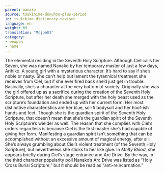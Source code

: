 ```yaml
---
parent: nanako
source: tsukihime-dokuhon-plus-period
id: tsukihime-dictionary-revised
language: en
weight: 69
translation: "Mcjon01"
category:
- weapon
- name
---
```


The elemental residing in the Seventh Holy Scripture. Although Ciel calls her Seven, she was named Nanako by her temporary master of just a few days, Arihiko.
A young girl with a mysterious character. It’s hard to say if she’s noble or nasty. She can’t help but lament the tyrannical treatment she receives from Ciel, but if she ever fired back she’d just get in trouble. Basically, she’s a character at the very bottom of society.
Originally she was the girl offered up as a sacrifice during the creation of the Seventh Holy Scripture, but after her death she merged with the holy beast used as the scripture’s foundation and ended up with her current form. Her most distinctive characteristics are her blue, sci-fi bodysuit and her hoof-ish hands and feet.
Though she is the guardian spirit of the Seventh Holy Scripture, that doesn’t mean that she’s the guardian spirit of the Seventh Holy Scripture’s wielder as well. The reason that she complies with Ciel’s orders regardless is because Ciel is the first master she’s had capable of giving her form. Manifesting a guardian spirit isn’t something that can be accomplished without an excessive amount of magical energy, after all.
She’s always grumbling about Ciel’s violent treatment (of the Seventh Holy Scripture), but nevertheless she sticks to her like glue. In *Melty Blood*, she appears briefly during Ciel’s stage entrance and Arc Drive.
By the way, in the third character popularity poll Nanako’s Arc Drive was listed as “Holy Cross Burial Scripture,” but it should be read as “anti-reincarnation.”
